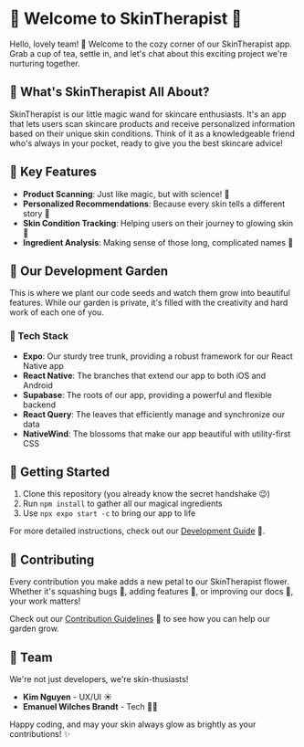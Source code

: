 # 🌿 Welcome to SkinTherapist 🌿

Hello, lovely team! 👋 Welcome to the cozy corner of our SkinTherapist app. Grab a cup of tea, settle in, and let's chat about this exciting project we're nurturing together.

## 🌟 What's SkinTherapist All About?

SkinTherapist is our little magic wand for skincare enthusiasts. It's an app that lets users scan skincare products and receive personalized information based on their unique skin conditions. Think of it as a knowledgeable friend who's always in your pocket, ready to give you the best skincare advice!

## 🌼 Key Features

- **Product Scanning**: Just like magic, but with science! 📸
- **Personalized Recommendations**: Because every skin tells a different story 💖
- **Skin Condition Tracking**: Helping users on their journey to glowing skin 🌟
- **Ingredient Analysis**: Making sense of those long, complicated names 🧪

## 🌱 Our Development Garden

This is where we plant our code seeds and watch them grow into beautiful features. While our garden is private, it's filled with the creativity and hard work of each one of you.

### 🍃 Tech Stack

- **Expo**: Our sturdy tree trunk, providing a robust framework for our React Native app
- **React Native**: The branches that extend our app to both iOS and Android
- **Supabase**: The roots of our app, providing a powerful and flexible backend
- **React Query**: The leaves that efficiently manage and synchronize our data
- **NativeWind**: The blossoms that make our app beautiful with utility-first CSS

## 🌻 Getting Started

1. Clone this repository (you already know the secret handshake 😉)
2. Run `npm install` to gather all our magical ingredients
3. Use `npx expo start -c` to bring our app to life

For more detailed instructions, check out our [Development Guide](link-to-your-guide) 🚧.

## 🌸 Contributing

Every contribution you make adds a new petal to our SkinTherapist flower. Whether it's squashing bugs 🐛, adding features 🌟, or improving our docs 📝, your work matters!

Check out our [Contribution Guidelines](link-to-guidelines) 🚧 to see how you can help our garden grow.

## 🌿 Team

We're not just developers, we're skin-thusiasts!

- **Kim Nguyen** - UX/UI ☀️
- **Emanuel Wilches Brandt** - Tech 🧙‍♂️

Happy coding, and may your skin always glow as brightly as your contributions! ✨
